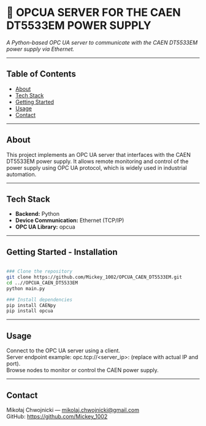 # 📘 OPCUA SERVER FOR THE CAEN DT5533EM POWER SUPPLY

_A Python-based OPC UA server to communicate with the CAEN DT5533EM power supply via Ethernet._

---

## Table of Contents

- [About](#about)
- [Tech Stack](#tech-stack)
- [Getting Started](#getting-started)
- [Usage](#usage)
- [Contact](#contact)

---

## About

This project implements an OPC UA server that interfaces with the CAEN DT5533EM power supply. It allows remote monitoring and control of the power supply using OPC UA protocol, which is widely used in industrial automation.

---

## Tech Stack

- **Backend:** Python  
- **Device Communication:** Ethernet (TCP/IP)  
- **OPC UA Library:** opcua

---

## Getting Started - Installation

```bash

### Clone the repository
git clone https://github.com/Mickey_1002/OPCUA_CAEN_DT5533EM.git
cd ..//OPCUA_CAEN_DT5533EM
python main.py

### Install dependencies
pip install CAENpy
pip install opcua
```
---

## Usage
Connect to the OPC UA server using a client.\
Server endpoint example: opc.tcp://<server_ip>:<port> (replace with actual IP and port).\
Browse nodes to monitor or control the CAEN power supply.

---

## Contact
Mikołaj Chwojnicki — mikolaj.chwojnicki@gmail.com\
GitHub: https://github.com/Mickey_1002
